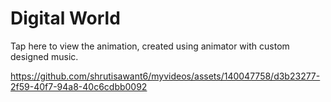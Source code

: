 # Digital World
Tap here to view the animation, created using animator with custom designed music.

https://github.com/shrutisawant6/myvideos/assets/140047758/d3b23277-2f59-40f7-94a8-40c6cdbb0092

